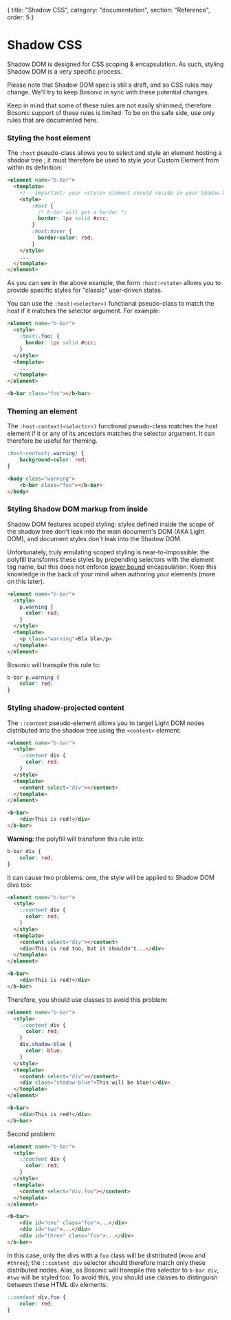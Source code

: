 {
  title: "Shadow CSS",
  category: "documentation",
  section: "Reference",
  order: 5
}

# Shadow CSS

Shadow DOM is designed for CSS scoping & encapsulation. As such, styling Shadow DOM is a very specific process.

Please note that Shadow DOM spec is still a draft, and so CSS rules may change. We'll try to keep Bosonic in sync with these potential changes.

Keep in mind that some of these rules are not easily shimmed, therefore Bosonic support of these rules is limited. To be on the safe side, use only rules that are documented here.

### Styling the host element

The `:host` pseudo-class allows you to select and style an element hosting a shadow tree ; it must therefore be used to style your Custom Element from within its definition:

``` html
<element name="b-bar">
  <template>
    <!-- Important: your <style> element should reside in your Shadow DOM template -->
    <style>
        :host {
          /* b-bar will get a border */
          border: 1px solid #ccc;
        }
        :host:hover {
          border-color: red;
        }
    </style>
    ...
  </template>
</element>
```

As you can see in the above example, the form `:host:<state>` allows you to provide specific styles for "classic" user-driven states.

You can use the `:host(<selector>)` functional pseudo-class to match the host if it matches the selector argument. For example:

``` html
<element name="b-bar">
  <style>
    :host(.foo) {
      border: 1px solid #ccc;
    }
  </style>
  <template>
    ...
  </template>
</element>
```
``` html
<b-bar class="foo"></b-bar>
```

### Theming an element

The `:host-context(<selector>)` functional pseudo-class matches the host element if it or any of its ancestors matches the selector argument. It can therefore be useful for theming.

``` css
:host-context(.warning) {
    background-color: red;
}
```
``` html
<body class="warning">
    <b-bar class="foo"></b-bar>
</body>
```

### Styling Shadow DOM markup from inside

Shadow DOM features scoped styling: styles defined inside the scope of the shadow tree don't leak into the main document's DOM (AKA Light DOM), and document styles don't leak into the Shadow DOM.

Unfortunately, truly emulating scoped styling is near-to-impossible: the polyfill transforms these styles by prepending selectors with the element tag name, but this does not enforce [lower bound](https://github.com/webcomponents/webcomponentsjs/blob/master/src/ShadowCSS/ShadowCSS.js#L84-91) encapsulation. Keep this knowledge in the back of your mind when authoring your elements (more on this later).

``` html
<element name="b-bar">
  <style>
    p.warning {
      color: red;
    }
  </style>
  <template>
    <p class="warning">Bla bla</p>
  </template>
</element>
```

Bosonic will transpile this rule to:
``` css
b-bar p.warning {
    color: red;
}
```

### Styling shadow-projected content

The `::content` pseudo-element allows you to target Light DOM nodes distributed into the shadow tree using the `<content>` element:

``` html
<element name="b-bar">
  <style>
    ::content div {
      color: red;
    }
  </style>
  <template>
    <content select="div"></content>
  </template>
</element>
```
``` html
<b-bar>
    <div>This is red!</div>
</b-bar>
```

__Warning:__ the polyfill will transform this rule into:
``` css
b-bar div {
    color: red;
}
```
It can cause two problems: one, the style will be applied to Shadow DOM divs too:

``` html
<element name="b-bar">
  <style>
    ::content div {
      color: red;
    }
  </style>
  <template>
    <content select="div"></content>
    <div>This is red too, but it shouldn't...</div>
  </template>
</element>
```
``` html
<b-bar>
    <div>This is red!</div>
</b-bar>
```

Therefore, you should use classes to avoid this problem:
``` html
<element name="b-bar">
  <style>
    ::content div {
      color: red;
    }
    div.shadow-blue {
      color: blue;
    }
  </style>
  <template>
    <content select="div"></content>
    <div class="shadow-blue">This will be blue!</div>
  </template>
</element>
```
``` html
<b-bar>
    <div>This is red!</div>
</b-bar>
```

Second problem: 
``` html
<element name="b-bar">
  <style>
    ::content div {
      color: red;
    }
  </style>
  <template>
    <content select="div.foo"></content>
  </template>
</element>
```
``` html
<b-bar>
    <div id="one" class="foo">...</div>
    <div id="two">...</div>
    <div id="three" class="foo">...</div>
</b-bar>
```
In this case, only the divs with a `foo` class will be distributed (`#one` and `#three`); the `::content div` selector should therefore match only these distributed nodes. Alas, as Bosonic will transpile this selector to `b-bar div`, `#two` will be styled too. To avoid this, you should use classes to distinguish between these HTML div elements:
``` css
::content div.foo {
    color: red;
}
```
